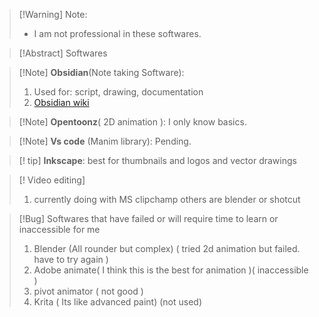 > [!Warning] Note:
>  - I am not professional in these softwares. 

> [!Abstract] Softwares

> [!Note] **Obsidian**(Note taking Software):
> 1. Used for: script, drawing, documentation
> 2. [Obsidian wiki](https://help.obsidian.md/Home)

> [!Note] **Opentoonz**( 2D animation ):
> I only know basics.

> [!Note] **Vs code** (Manim library): 
Pending.

>[! tip] **Inkscape**:
> best for thumbnails and logos and vector drawings

> [! Video editing]
> 1. currently doing with MS clipchamp
> others are blender or shotcut

> [!Bug] Softwares that have failed or will require time to learn or inaccessible for me
> 1. Blender (All rounder but complex) ( tried 2d animation but failed. have to try again )
> 2. Adobe animate( I think this is the best for animation )( inaccessible )
> 3. pivot animator ( not good )
> 4. Krita ( Its like advanced paint) (not used)
